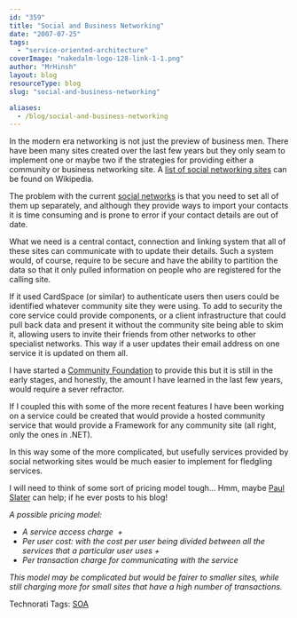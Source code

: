 ```yaml
---
id: "359"
title: "Social and Business Networking"
date: "2007-07-25"
tags:
  - "service-oriented-architecture"
coverImage: "nakedalm-logo-128-link-1-1.png"
author: "MrHinsh"
layout: blog
resourceType: blog
slug: "social-and-business-networking"

aliases:
  - /blog/social-and-business-networking
---
```


In the modern era networking is not just the preview of business men. There have been many sites created over the last few years but they only seam to implement one or maybe two if the strategies for providing either a community or business networking site. A [list of social networking sites](http://en.wikipedia.org/wiki/List_of_social_networking_websites "list of social networking sites") can be found on Wikipedia.

The problem with the current [social networks](http://en.wikipedia.org/wiki/Social_network) is that you need to set all of them up separately, and although they provide ways to import your contacts it is time consuming and is prone to error if your contact details are out of date.

What we need is a central contact, connection and linking system that all of these sites can communicate with to update their details. Such a system would, of course, require to be secure and have the ability to partition the data so that it only pulled information on people who are registered for the calling site.

If it used CardSpace (or similar) to authenticate users then users could be identified whatever community site they were using. To add to security the core service could provide components, or a client infrastructure that could pull back data and present it without the community site being able to skim it, allowing users to invite their friends from other networks to other specialist networks. This way if a user updates their email address on one service it is updated on them all.

I have started a [Community Foundation](http://www.codeplex.com/RDdotNet/Wiki/View.aspx?title=Community%20Foundation&referringTitle=Home) to provide this but it is still in the early stages, and honestly, the amount I have learned in the last few years, would require a sever refractor.

If I coupled this with some of the more recent features I have been working on a service could be created that would provide a hosted community service that would provide a Framework for any community site (all right, only the ones in .NET).

In this way some of the more complicated, but usefully services provided by social networking sites would be much easier to implement for fledgling services.

I will need to think of some sort of pricing model tough... Hmm, maybe [Paul Slater](http://geekswithblogs.net/MMaI/ "Paul Slater's Blog") can help; if he ever posts to his blog!

_A possible pricing model:_

- _A service access charge  +_
- _Per user cost: with the cost per user being divided between all the services that a particular user uses +_
- _Per transaction charge for communicating with the service_

_This model may be complicated but would be fairer to smaller sites, while still charging more for small sites that have a high number of transactions._

Technorati Tags: [SOA](http://technorati.com/tags/SOA)

